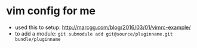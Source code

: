# vim config for me
- used this to setup: http://marcgg.com/blog/2016/03/01/vimrc-example/
- to add a module: `git submodule add git@source/pluginname.git bundle/pluginname`


